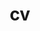 ---
layout: cv
permalink: /cv/
title: cv
nav: true
nav_order: 4
# cv_pdf: CV_QC_main.pdf
redirect_to:  site.baseurl/assets/pdf/CV_QC_main.pdf
---